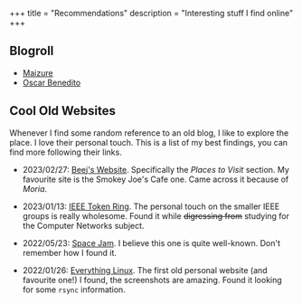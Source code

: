 +++
title = "Recommendations"
description = "Interesting stuff I find online"
+++

## Blogroll


- [Maizure](https://www.maizure.org/projects/)
- [Oscar Benedito](https://oscarbenedito.com)

## Cool Old Websites

Whenever I find some random reference to an old blog, I like to explore the place. I love their personal touch. This is a list of my best findings, you can find more following their links.

- 2023/02/27: [Beej's Website](https://beej.us/). Specifically the *Places to Visit* section. My favourite site is the Smokey Joe's Cafe one. Came across it because of *Moria*.

- 2023/01/13: [IEEE Token Ring](https://www.ieee802.org/5/www8025org/site.html). The personal touch on the smaller IEEE groups is really wholesome. Found it while ~~digressing from~~ studying for the Computer Networks subject.

- 2022/05/23: [Space Jam](https://www.spacejam.com/1996/). I believe this one is quite well-known. Don't remember how I found it.

- 2022/01/26: [Everything Linux](https://everythinglinux.org/frames.html). The first old personal website (and favourite one!) I found, the screenshots are amazing. Found it looking for some `rsync` information.
